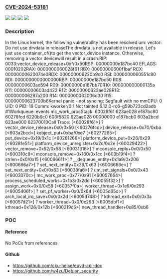 ### [CVE-2024-53181](https://cve.mitre.org/cgi-bin/cvename.cgi?name=CVE-2024-53181)
![](https://img.shields.io/static/v1?label=Product&message=Linux&color=blue)
![](https://img.shields.io/static/v1?label=Version&message=&color=brightgreen)
![](https://img.shields.io/static/v1?label=Version&message=1da177e4c3f41524e886b7f1b8a0c1fc7321cac2%20&color=brightgreen)
![](https://img.shields.io/static/v1?label=Vulnerability&message=n%2Fa&color=blue)

### Description

In the Linux kernel, the following vulnerability has been resolved:um: vector: Do not use drvdata in releaseThe drvdata is not available in release. Let's just use container_of()to get the vector_device instance. Otherwise, removing a vector devicewill result in a crash:RIP: 0033:vector_device_release+0xf/0x50RSP: 00000000e187bc40  EFLAGS: 00010202RAX: 0000000060028f61 RBX: 00000000600f1baf RCX: 00000000620074e0RDX: 000000006220b9c0 RSI: 0000000060551c80 RDI: 0000000000000000RBP: 00000000e187bc50 R08: 00000000603ad594 R09: 00000000e187bb70R10: 000000000000135a R11: 00000000603ad422 R12: 00000000623ae028R13: 000000006287a200 R14: 0000000062006d30 R15: 00000000623700b6Kernel panic - not syncing: Segfault with no mmCPU: 0 UID: 0 PID: 16 Comm: kworker/0:1 Not tainted 6.12.0-rc6-g59b723cd2adb #1Workqueue: events mc_work_procStack: 60028f61 623ae028 e187bc80 60276fcd 6220b9c0 603f5820 623ae028 00000000 e187bcb0 603a2bcd 623ae000 62370010Call Trace: [<60028f61>] ? vector_device_release+0x0/0x50 [<60276fcd>] device_release+0x70/0xba [<603a2bcd>] kobject_put+0xba/0xe7 [<60277265>] put_device+0x19/0x1c [<60281266>] platform_device_put+0x26/0x29 [<60281e5f>] platform_device_unregister+0x2c/0x2e [<60029422>] vector_remove+0x52/0x58 [<60031316>] ? mconsole_reply+0x0/0x50 [<600310c8>] mconsole_remove+0x160/0x1cc [<603b19f4>] ? strlen+0x0/0x15 [<60066611>] ? __dequeue_entity+0x1a9/0x206 [<600666a7>] ? set_next_entity+0x39/0x63 [<6006666e>] ? set_next_entity+0x0/0x63 [<60038fa6>] ? um_set_signals+0x0/0x43 [<6003070c>] mc_work_proc+0x77/0x91 [<60057664>] process_scheduled_works+0x1b3/0x2dd [<60055f32>] ? assign_work+0x0/0x58 [<60057f0a>] worker_thread+0x1e9/0x293 [<6005406f>] ? set_pf_worker+0x0/0x64 [<6005d65d>] ? arch_local_irq_save+0x0/0x2d [<6005d748>] ? kthread_exit+0x0/0x3a [<60057d21>] ? worker_thread+0x0/0x293 [<6005dbf1>] kthread+0x126/0x12b [<600219c5>] new_thread_handler+0x85/0xb6

### POC

#### Reference
No PoCs from references.

#### Github
- https://github.com/cku-heise/euvd-api-doc
- https://github.com/w4zu/Debian_security

